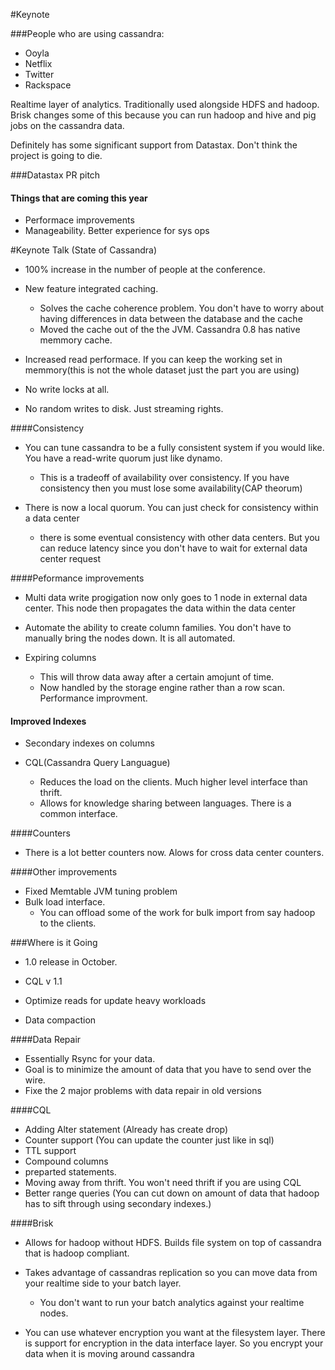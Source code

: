 #Keynote

###People who are using cassandra:
* Ooyla
* Netflix
* Twitter
* Rackspace

Realtime layer of analytics. Traditionally used alongside HDFS and
hadoop. Brisk changes some of this because you
can run hadoop and hive and pig jobs on the cassandra data. 

Definitely has some significant support from Datastax. Don't think the
project is going to die. 

###Datastax PR pitch

#### Things that are coming this year
* Performace improvements
* Manageability. Better experience for sys ops

#Keynote Talk (State of Cassandra)
* 100% increase in the number of people at the conference. 

* New feature integrated caching. 
  * Solves the cache coherence problem. You don't have to worry about
    having differences in data between the database and the cache
  * Moved the cache out of the the JVM. Cassandra 0.8 has native
    memmory cache. 

* Increased read performace. If you can keep the working set in
  memmory(this is not the whole dataset just the part you are using)

* No write locks at all. 
* No random writes to disk. Just streaming rights.

####Consistency
* You can tune cassandra to be a fully consistent system if you would
  like. You have a read-write quorum just like dynamo. 
    * This is a tradeoff of availability over consistency. If you have
      consistency then you must lose some availability(CAP theorum)
    
* There is now a local quorum. You can just check for consistency
  within a data center
  * there is some eventual consistency with other data centers. But
    you can reduce latency since you don't have to wait for external
    data center request

####Peformance improvements
* Multi data write progigation now only goes to 1 node in external data
  center. This node then propagates the data within the data center

* Automate the ability to create column families. You don't have to
  manually bring the nodes down. It is all automated. 

* Expiring columns
  * This will throw data away after a certain amojunt of time.
  * Now handled by the storage engine rather than a row scan.
    Performance improvment. 

#### Improved Indexes
* Secondary indexes on columns 

* CQL(Cassandra Query Languague)
  * Reduces the load on the clients. Much higher level interface than
    thrift. 
  * Allows for knowledge sharing between languages. There is a common
    interface. 

####Counters
  * There is a lot better counters now. Alows for cross data center
    counters.

####Other improvements
  * Fixed Memtable JVM tuning problem
  * Bulk load interface.
    * You can offload some of the work for bulk import from say hadoop
      to the clients. 


###Where is it Going

* 1.0 release in October. 

* CQL v 1.1
* Optimize reads for update heavy workloads

* Data compaction

####Data Repair

* Essentially Rsync for your data. 
* Goal is to minimize the amount of data that you have to send over the
  wire. 
* Fixe the 2 major problems with data repair in old versions


####CQL
* Adding Alter statement (Already has create drop)
* Counter support (You can update the counter just like in sql)
* TTL support
* Compound columns
* preparted statements.
* Moving away from thrift. You won't need thrift if you are using CQL
* Better range queries (You can cut down on amount of data that hadoop
  has to sift through using secondary indexes.)

####Brisk
* Allows for hadoop without HDFS. Builds file system on top of cassandra
  that is hadoop compliant. 
* Takes advantage of cassandras replication so you can move data from
  your realtime side to your batch layer. 
  * You don't want to run your batch analytics against your realtime
    nodes.

* You can use whatever encryption you want at the filesystem layer.
  There is support for encryption in the data interface layer. So you
  encrypt your data when it is moving around cassandra
